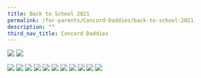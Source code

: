 ```yaml
---
title: Back to School 2021
permalink: /for-parents/Concord-Daddies/back-to-school-2021
description: ""
third_nav_title: Concord Daddies
---
```

![](/images/bts20211.png)
![](/images/bts20212.png)

![](/images/3bts2021.jpeg)
![](/images/6.jpeg)
![](/images/7bts2021.jpeg)
![](/images/8bts2021.jpeg)
![](/images/9bts2021.jpeg)
![](/images/10bts2021.jpeg)
![](/images/11bts2021.jpeg)
![](/images/12bts2021.jpeg)
![](/images/13bts2021.jpeg)
![](/images/14bts2021.jpeg)
![](/images/15bts2021.jpeg)

